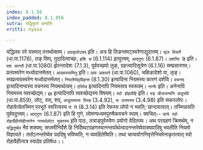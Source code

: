 ```yaml
---
index: 8.1.56
index_padded: 8.1.056
sutra: यद्धितुपरं छन्दसि
vritti: nyasa

---
```

यद्धितवः परे यस्मात् तत्तथोक्तम्। `उदसृजोऽयम्` इति। अत्र हि तिङन्तमट्स्वरेणाद्युदात्तम्। `सृज विसर्गे` (धा.पा.1178), लङ् सिप्, तुदादित्वाच्छः, `हशि च` (6.1.114) इत्युत्त्वम्, `आद्गुणः` (6.1.87)। `उशन्ति हि` इति। `वश कान्तौ` (धा.पा.1080) झेरन्तादेशः (7.1.3), पूर्ववच्छपो लुक्, ग्रहज्यादिसूत्रेण (6.1.16) सम्प्रसारणम्। प्रत्यस्वरेण मध्योदात्तमेतत्।
`आख्यस्यामितु` इति। `ख्या प्रकथने` (धा.पा.1060), चक्षिङादेशो वा, लृङ्। स्यप्रत्ययस्वरेण मध्योदात्तमेतत्।
`निपातैर्यद्यविहन्त` (8.1.30) इत्यादिना नियमस्य कारणं दर्शयि। `वचनम्` इत्यादिनाप्यस्य वचनस्य नियमार्थत्वम्। `एभिरेव` इत्यादिनापि नियमसय स्वरूपम्। `नान्यैः` इति। अनेनापि नियमस्य व्यवच्छेद्यम्। `इह` इत्यादिनापि व्यवच्छेद्यस्य विषयम्। `स्वो होहावैहि` इति। `रुह बीजजन्मनि प्रादुर्भावे` (धा.पा.859), लोट्, वस्, शप्, `आडुत्तमस्य पिच्च` (3.4.92), `स उत्तमस्य` (3.4.98) इति सकरलोपः। रोहावेत्येतस्मिन् परभूते स्वरित्यस्य `रो रि` (8.3.14) इति रेफस्य लोपो न भवति; छान्दसत्वात्। तस्मिन्नसति पूर्ववदुत्त्वम्। `आद्गुणः` (6.1.87) इति हि गुणे, लोमण्यध्यमपुरुषैकवचने रूपम्। क्वचित्-- `जाये स्वो रोहार्वैहीत्येहीत्यनेन गत्यर्थलोटा युक्तस्य` इति पाठः, तत्राङ्पूर्वस्येणः प्रयोगो वेदितव्यः।
अथ परग्रहणं क्रिमर्थम्, न `यद्धितुष्वेव` नैवं शक्यम्; सप्तमीनिर्देशे हि निर्दिष्यटग्रहणस्यानन्तर्यार्थत्वादनन्तरेष्वेवाक्यवादिषु भवतीति नियमो विज्ञायते। ततोऽनन्तरेष्वेव पददिषु भविष्यति, न व्यवहितेष्विति। तथा चाव्ययोगनिवृत्तेनियमेनाकृतत्वात् स्वो रोहावैहीत्यत्र स्यादेव प्रतिषेधः।।